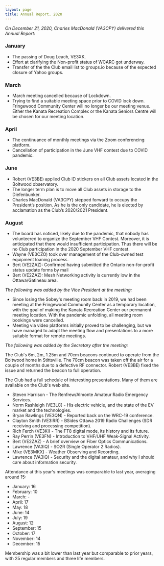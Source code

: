 ```yaml
---
layout: page
title: Annual Report, 2020
---
```


*On December 21, 2020, Charles MacDonald (VA3CPY) delivered this Annual Report:*


### January
- The passing of Doug Leach, VE3XK.
- Effort at clarifying the Non-profit status of WCARC got underway.
- Transfer of the the Club email list to groups.io because of the expected closure of Yahoo groups.

### March
- March meeting cancelled because of Lockdown.
- Trying to find a suitable meeting space prior to COVID lock down. Fringewood Community Center will no longer be our meeting venue. Either the Kanata Recreation Complex or the Kanata Seniors Centre will be chosen for our meeting location.

### April
-  The continuance of monthly meetings via the Zoom conferencing platform.
-  Cancellation of participation in the June VHF contest due to COVID pandemic.

### June
- Robert (VE3BE) applied Club ID stickers on all Club assets located in the Boltwood observatory.
- The longer term plan is to move all Club assets in storage to the Diefenbunker.
- Charles MacDonald (VA3CPY) stepped forward to occupy the President’s position. As he is the only candidate, he is elected by acclamation as the Club’s 2020/2021 President.

### August
- The board has noticed, likely due to the pandemic, that nobody has volunteered to organize the September VHF Contest. Moreover, it is anticipated that there would insufficient participation. Thus there will be no Club participation in the 2020 September VHF contest.
- Wayne (VE3CZO) took over management of the Club-owned test equipment loaning process.
- Bert (VE2ZAZ): Confirmed having submitted the Ontario non-for-profit status update forms by mail
- Bert (VE2ZAZ): Mesh Networking activity is currently low in the Ottawa/Gatineau area.

*The following was added by the Vice President at the meeting:*

- Since losing the Sobey's meeting room back in 2019, we had been meeting at the Fringewood Community Center as a temporary location, with the goal of making the Kanata Recreation Center our permanent meeting location. With the pandemic unfolding, all meeting room bookings were cancelled.
- Meeting via video platforms initially proved to be challenging, but we have managed to adapt the meeting flow and presentations to a more suitable format for remote meetings.

*The following was added by the Secretary after the meeting:*

The Club's 6m, 2m, 1.25m and 70cm beacons continued to operate from the Boltwood home in Stittsville. The 70cm beacon was taken off the air for a couple of months due to a defective RF connector. Robert (VE3BE) fixed the issue and returned the beacon to full operation.

The Club had a full schedule of interesting presentations. Many of them are available on the Club's web site.

* Steven Harrison - The Renfrew/Almonte Amateur Radio Emergency Services.
* Norm Rashleigh (VE3LC) - His electric vehicle, and the state of the EV market and the technologies.
* Bryan Rawlings (VE3QN) - Reported back on the WRC-19 conference.
* Clayton Smith (VE3IRR) - BSides Ottawa 2019 Radio Challenges (SDR receiving and processing competition).
* Rich Ferch (VE3KI) - The FT8 digital mode, its history and its future.
* Ray Perrin (VE3FN) - Introduction to VHF/UHF Weak-Signal Activity.
* Bert (VE2ZAZ) - A brief overview on Fiber Optics Communications.
* Lawrence (VA3IQ) - SO2R (Single Operator 2 Radios).
* Mike (VE3MKX) - Weather Observing and Recording.
* Lawrence (VA3IQ) - Security and the digital amateur, and why I should care about information security.

Attendance at this year's meetings was comparable to last year, averaging around 15:

* January: 16
* February: 10
* March: -
* April: 17
* May: 18
* June: 14
* July: 19
* August: 12
* September: 15
* October: 17
* November: 14
* December: 15

Membership was a bit lower than last year but comparable to prior years, with 25 regular members and three life members.
